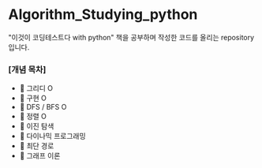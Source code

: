 # Algorithm_Studying_python
"이것이 코딩테스트다 with python" 책을 공부하며 작성한 코드를 올리는 repository입니다.

###   [개념 목차]
* 🍒 그리디 O
* 🍅 구현 O
* 🍊 DFS / BFS O
* 🍋 정렬 O
* 🥝 이진 탐색
* 🍓 다이나믹 프로그래밍
* 🍒 최단 경로
* 🍅 그래프 이론
